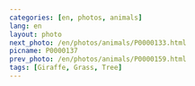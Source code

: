 ```yaml
---
categories: [en, photos, animals]
lang: en
layout: photo
next_photo: /en/photos/animals/P0000133.html
picname: P0000137
prev_photo: /en/photos/animals/P0000159.html
tags: [Giraffe, Grass, Tree]
---
```


